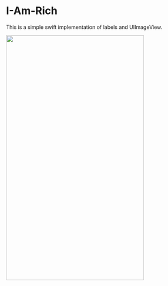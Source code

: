 # I-Am-Rich
This is a simple swift implementation of labels and UIImageView.

<img src="https://user-images.githubusercontent.com/7590943/28500563-234bf7c6-6fe8-11e7-90cd-a01da4ff82da.png" width="375px" height="667px">
